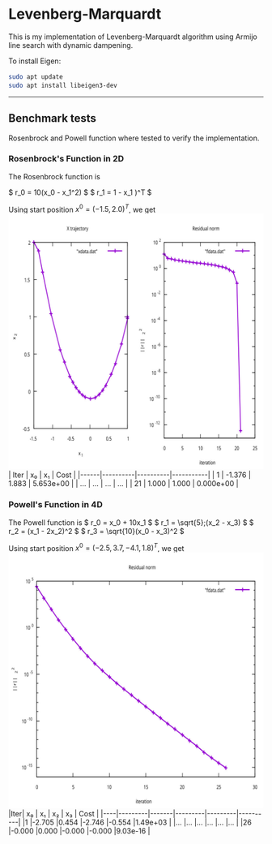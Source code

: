 # Levenberg-Marquardt
This is my implementation of Levenberg-Marquardt algorithm using Armijo line search with dynamic dampening.


To install Eigen:
```bash
sudo apt update
sudo apt install libeigen3-dev
```

---

## Benchmark tests
Rosenbrock and Powell function where tested to verify the implementation.

### Rosenbrock's Function in 2D
The Rosenbrock function is

$ r_0 = 10(x_0 - x_1^2) $
$ r_1 = 1 - x_1 )^T $

Using start position $x^{0} = (-1.5, 2.0)^T$, we get
![Convergence Rosenbrock](images/benchmark_rosenbrock.jpg)
| Iter | x₀       | x₁       | Cost      |
|------|----------|----------|-----------|
| 1    | -1.376   |  1.883   | 5.653e+00 |
| ...  | ...      | ...      | ...       |
| 21   |  1.000   |  1.000   | 0.000e+00 |


### Powell's Function in 4D

The Powell function is
$ r_0 = x_0 + 10x_1 $
$ r_1 = \sqrt{5}\;(x_2 - x_3) $
$ r_2 = (x_1 - 2x_2)^2 $
$ r_3 = \sqrt{10}(x_0 - x_3)^2 $

Using start position $x^{0} = (-2.5, 3.7, -4.1, 1.8)^T$, we get
![Convergence Rosenbrock](images/benchmark_powell.jpg)
|Iter| x₀      | x₁    | x₂      | x₃      | Cost     |
|----|---------|-------|---------|---------|----------|
|1   |-2.705   |0.454  |-2.746   |-0.554   |1.49e+03  |
|... |...      |...    |...      |...      |...       |
|26  |-0.000   |0.000  |-0.000   |-0.000   |9.03e-16  |
